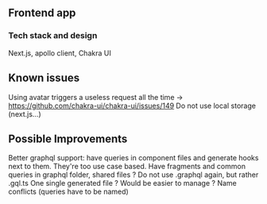 ## Frontend app

### Tech stack and design

Next.js, apollo client, Chakra UI

## Known issues

Using avatar triggers a useless request all the time -> https://github.com/chakra-ui/chakra-ui/issues/149
Do not use local storage (next.js...)

## Possible Improvements

Better graphql support: have queries in component files and generate hooks next to them. They're too use case based.
Have fragments and common queries in graphql folder, shared files ?
Do not use .graphql again, but rather .gql.ts
One single generated file ? Would be easier to manage ? Name conflicts (queries have to be named)
